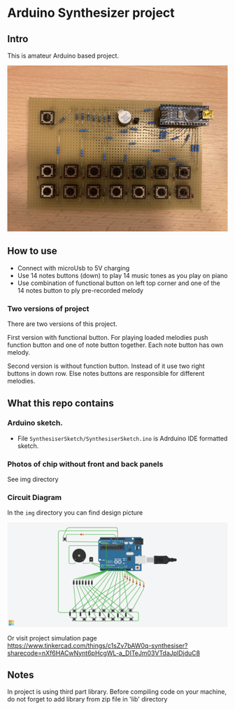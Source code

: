 # Arduino Synthesizer project

## Intro

This is amateur Arduino based project. 

![Chip Front Image](https://github.com/advanced-coder-com/Synthesiser/blob/main/img/Front.jpg)

## How to use
 - Connect with microUsb to 5V charging
 - Use 14 notes buttons (down) to play 14 music tones as you play on piano
 - Use combination of functional button on left top corner and one of the 14 notes button to ply pre-recorded melody

### Two versions of project
There are two versions of this project.

First version with functional button. For playing loaded melodies push function button and one of note button together. Each note button has own melody.

Second version is without function button. Instead of it use two right buttons in down row. Else notes buttons are responsible for different melodies.

## What this repo contains
### Arduino sketch.
 - File `SynthesiserSketch/SynthesiserSketch.ino` is Adrduino IDE formatted sketch.

### Photos of chip without front and back panels
See img directory

### Circuit Diagram
In the `img` directory you can find design picture

![Chip Front Image](https://github.com/advanced-coder-com/Synthesiser/blob/main/img/Synthesiser.png)

Or visit project simulation page  https://www.tinkercad.com/things/c1sZv7bAW0q-synthesiser?sharecode=nXf6HACwNynt6pHcgWL-a_DITeJm03VTdaJplDjduC8

## Notes
In project is using third part library. Before compiling code on your machine, do not forget to add library from zip file in 'lib' directory 
